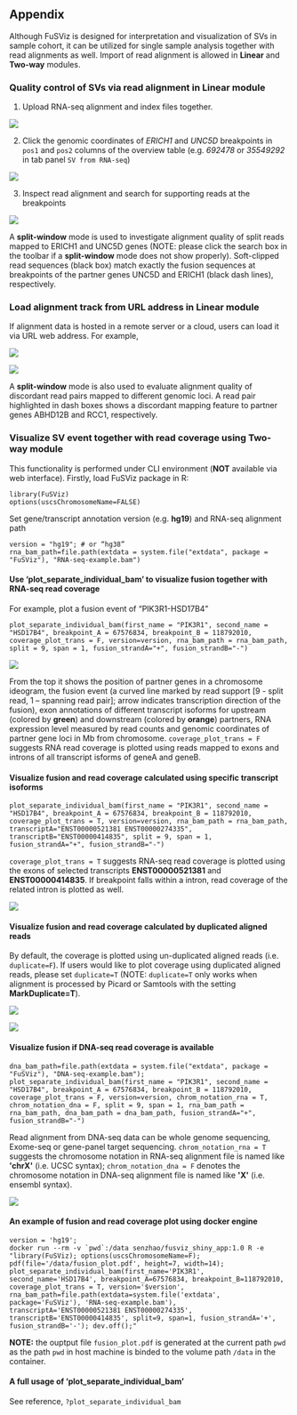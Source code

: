 ## Appendix

Although FuSViz is designed for interpretation and visualization of SVs in sample cohort, it can be utilized for single sample analysis together with read alignments as well. Import of read alignment is allowed in **Linear** and **Two-way** modules.

### Quality control of SVs via read alignment in Linear module

1. Upload RNA-seq alignment and index files together.

![](6.1.Load_local_alignment_track_in_Linear_module_1.png)

2. Click the genomic coordinates of *ERICH1* and *UNC5D* breakpoints in `pos1` and `pos2` columns of the overview table (e.g. _692478_ or _35549292_ in tab panel `SV from RNA-seq`)

![](6.1.Load_local_alignment_track_in_Linear_module_2.png)

3. Inspect read alignment and search for supporting reads at the breakpoints

![](6.1.Load_local_alignment_track_in_Linear_module_3.png)

A **split-window** mode is used to investigate alignment quality of split reads mapped to ERICH1 and UNC5D genes (NOTE: please click the search box in the toolbar if a **split-window** mode does not show properly). Soft-clipped read sequences (black box) match exactly the fusion sequences at breakpoints of the partner genes UNC5D and ERICH1 (black dash lines), respectively.

### Load alignment track from URL address in Linear module

If alignment data is hosted in a remote server or a cloud, users can load it via URL web address. For example,

![](6.2.Load_alignment_track_from_URL_address.png)

![](6.1.Load_local_alignment_track_in_Linear_module_4.png)

A **split-window** mode is also used to evaluate alignment quality of discordant read pairs mapped to different genomic loci. A read pair highlighted in dash boxes shows a discordant mapping feature to partner genes ABHD12B and RCC1, respectively.

### Visualize SV event together with read coverage using Two-way module

This functionality is performed under CLI environment (**NOT** available via web interface). Firstly, load FuSViz package in R:

	library(FuSViz)
	options(uscsChromosomeName=FALSE)

Set gene/transcript annotation version (e.g. **hg19**) and RNA-seq alignment path

	version = "hg19"; # or “hg38”
	rna_bam_path=file.path(extdata = system.file("extdata", package = "FuSViz"), "RNA-seq-example.bam")

#### Use ‘plot_separate_individual_bam’ to visualize fusion together with RNA-seq read coverage

For example, plot a fusion event of “PIK3R1-HSD17B4”

	plot_separate_individual_bam(first_name = "PIK3R1", second_name = "HSD17B4", breakpoint_A = 67576834, breakpoint_B = 118792010, coverage_plot_trans = F, version=version, rna_bam_path = rna_bam_path, split = 9, span = 1, fusion_strandA="+", fusion_strandB="-")

![](6.3.fusion_RNA-seq_1.png)

From the top it shows the position of partner genes in a chromosome ideogram, the fusion event (a curved line marked by read support [9 - split read, 1 – spanning read pair]; arrow indicates transcription direction of the fusion), exon annotations of different transcript isoforms for upstream (colored by **green**) and downstream (colored by **orange**) partners, RNA expression level measured by read counts and genomic coordinates of partner gene loci in Mb from chromosome. `coverage_plot_trans = F` suggests RNA read coverage is plotted using reads mapped to exons and introns of all transcript isforms of geneA and geneB.

#### Visualize fusion and read coverage calculated using specific transcript isoforms

	plot_separate_individual_bam(first_name = "PIK3R1", second_name = "HSD17B4", breakpoint_A = 67576834, breakpoint_B = 118792010, coverage_plot_trans = T, version=version, rna_bam_path = rna_bam_path, transcriptA="ENST00000521381 ENST00000274335", transcriptB="ENST00000414835", split = 9, span = 1, fusion_strandA="+", fusion_strandB="-")

`coverage_plot_trans = T` suggests RNA-seq read coverage is plotted using the exons of selected transcripts **ENST00000521381** and **ENST00000414835**. If breakpoint falls within a intron, read coverage of the related intron is plotted as well.

![](6.3.fusion_RNA-seq_2.png)

#### Visualize fusion and read coverage calculated by duplicated aligned reads

By default, the coverage is plotted using un-duplicated aligned reads (i.e. `duplicate=F`). If users would like to plot coverage using duplicated aligned reads, please set `duplicate=T` (NOTE: `duplicate=T` only works when alignment is processed by Picard or Samtools with the setting **MarkDuplicate=T**).

![](6.3.fusion_RNA-seq_3.png)

![](6.3.fusion_RNA-seq_4.png)

#### Visualize fusion if DNA-seq read coverage is available

	dna_bam_path=file.path(extdata = system.file("extdata", package = "FuSViz"), "DNA-seq-example.bam");
	plot_separate_individual_bam(first_name = "PIK3R1", second_name = "HSD17B4", breakpoint_A = 67576834, breakpoint_B = 118792010, coverage_plot_trans = F, version=version, chrom_notation_rna = T, chrom_notation_dna = F, split = 9, span = 1, rna_bam_path = rna_bam_path, dna_bam_path = dna_bam_path, fusion_strandA="+", fusion_strandB="-")

Read alignment from DNA-seq data can be whole genome sequencing, Exome-seq or gene-panel target sequencing. `chrom_notation_rna = T` suggests the chromosome notation in RNA-seq alignment file is named like **'chrX'** (i.e. UCSC syntax); `chrom_notation_dna = F` denotes the chromosome notation in DNA-seq alignment file is named like **'X'** (i.e. ensembl syntax).

![](6.3.fusion_RNA-seq_DNA-seq_5.png)

#### An example of fusion and read coverage plot using docker engine

	version = 'hg19';
	docker run --rm -v `pwd`:/data senzhao/fusviz_shiny_app:1.0 R -e "library(FuSViz); options(uscsChromosomeName=F); pdf(file='/data/fusion_plot.pdf', height=7, width=14); plot_separate_individual_bam(first_name='PIK3R1', second_name='HSD17B4', breakpoint_A=67576834, breakpoint_B=118792010, coverage_plot_trans = T, version='$version', rna_bam_path=file.path(extdata=system.file('extdata', package='FuSViz'), 'RNA-seq-example.bam'), transcriptA='ENST00000521381 ENST00000274335', transcriptB='ENST00000414835', split=9, span=1, fusion_strandA='+', fusion_strandB='-'); dev.off();"

**NOTE:** the ouptput file `fusion_plot.pdf` is generated at the current path `pwd` as the path `pwd` in host machine is binded to the volume path `/data` in the container.

#### A full usage of ‘plot_separate_individual_bam’

See reference, `?plot_separate_individual_bam`

